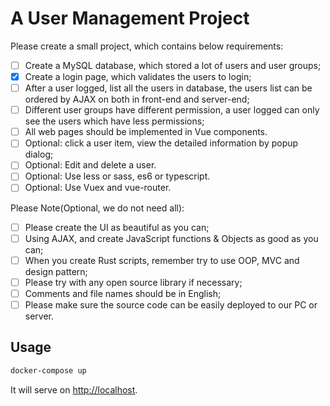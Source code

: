 # A User Management Project

Please create a small project, which contains below requirements:

- [ ] Create a MySQL database, which stored a lot of users and user groups;
- [x] Create a login page, which validates  the  users to login;
- [ ] After a user logged, list all the users in database, the users list can be ordered by AJAX on both in front-end and server-end;
- [ ] Different user groups have different permission, a user logged can only see  the users which have less permissions;
- [ ] All web pages should be implemented in Vue components.
- [ ] Optional: click a user item, view the detailed information by popup dialog;
- [ ] Optional: Edit and delete a user.
- [ ] Optional: Use less or sass, es6 or typescript.
- [ ] Optional: Use Vuex and vue-router.

Please Note(Optional, we do not need all):

- [ ] Please create the UI as beautiful as you can;
- [ ] Using AJAX, and create JavaScript functions & Objects as good as you can;
- [ ] When you create Rust scripts, remember try to use OOP, MVC and design pattern;
- [ ] Please try with any open source library if necessary;
- [ ] Comments and file names should be in English;
- [ ] Please make sure the source code can be easily deployed to our PC or server.

## Usage

```bash
docker-compose up
```

It will serve on [http://localhost](http://localhost).

